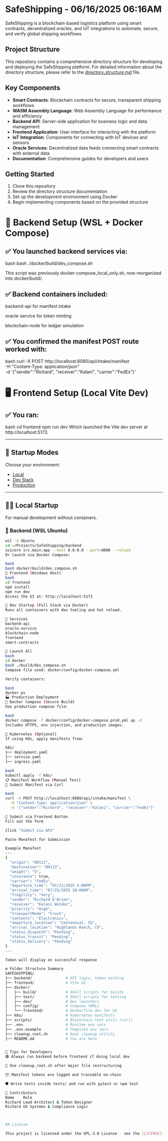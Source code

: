# SafeShipping - 06/16/2025 06:16AM

SafeShipping is a blockchain-based logistics platform using smart contracts, decentralized oracles, and IoT integrations to automate, secure, and verify global shipping workflows.

## Project Structure

This repository contains a comprehensive directory structure for developing and deploying the SafeShipping platform. For detailed information about the directory structure, please refer to the [directory_structure.md](./directory_structure.md) file.

## Key Components

- **Smart Contracts**: Blockchain contracts for secure, transparent shipping workflows
- **WASM Assembly Language**: Web Assembly Language for performance and efficiency
- **Backend API**: Server-side application for business logic and data management
- **Frontend Application**: User interface for interacting with the platform
- **IoT Integration**: Components for connecting with IoT devices and sensors
- **Oracle Services**: Decentralized data feeds connecting smart contracts with external data
- **Documentation**: Comprehensive guides for developers and users

## Getting Started

1. Clone this repository
2. Review the directory structure documentation
3. Set up the development environment using Docker
4. Begin implementing components based on the provided structure


#

# 🧱 Backend Setup (WSL + Docker Compose)
## ✅ You launched backend services via:

bash
bash ./docker/build/dev_compose.sh

This script was previously docker-compose_local_only.sh, now reorganized into docker/build/.

## ✅ Backend containers included:

backend-api for manifest intake

oracle-service for token minting

blockchain-node for ledger simulation

## ✅ You confirmed the manifest POST route worked with:

bash
curl -X POST http://localhost:8080/api/intake/manifest \
  -H "Content-Type: application/json" \
  -d '{"sender":"Richard", "receiver":"Kalani", "carrier":"FedEx"}'


# 🖥️ Frontend Setup (Local Vite Dev)
## ✅ You ran:

bash
cd frontend
npm run dev
Which launched the Vite dev server at http://localhost:5173.

---

## 🚀 Startup Modes

Choose your environment:

- [Local](#local-startup)
- [Dev Stack](#dev-startup)
- [Production](#production-deployment)

---

## 🧑‍💻 Local Startup

For manual development without containers.

### 🔹 Backend (WSL Ubuntu)

```bash
wsl -d Ubuntu
cd ~/Projects/SafeShipping/backend
uvicorn src.main:app --host 0.0.0.0 --port=8080 --reload
Or launch via Docker Compose:

bash
bash docker/build/dev_compose.sh
🔹 Frontend (Windows Host)
bash
cd frontend
npm install
npm run dev
Access the UI at: http://localhost:5173

🧪 Dev Startup (Full Stack via Docker)
Runs all containers with dev tooling and hot reload.

🔹 Services
backend-api
oracle-service
blockchain-node
frontend
smart-contracts

🔹 Launch All
bash
cd docker
bash ./build/dev_compose.sh
Compose file used: docker/config/docker-compose.yml

Verify containers:

bash
docker ps
🏭 Production Deployment
🔹 Docker Compose (Secure Build)
Use production compose file:

bash
docker compose -f docker/config/docker-compose.prod.yml up -d
Includes HTTPS, env injection, and production images.

🔹 Kubernetes (Optional)
If using K8s, apply manifests from:

k8s/
├── deployment.yaml
├── service.yaml
├── ingress.yaml

bash
kubectl apply -f k8s/
📋 Manifest Workflow (Manual Test)
🔹 Submit Manifest via Curl

bash
curl -X POST http://localhost:8080/api/intake/manifest \
  -H "Content-Type: application/json" \
  -d '{"sender":"Richard", "receiver":"Kalani", "carrier":"FedEx"}'

🔹 Submit via Frontend Button
Fill out the form

Click "Submit via API"

Paste Manafest for Submission

Example Manafest
---
{
  "origin": "80112",
  "destination": "80113",
  "weight": "5",
  "insurance": true,
  "carrier": "FedEx",
  "departure_time": "07/22/2025 5:00PM",
  "arrival_time": "07/25/2025 10:00AM",
  "fragility": "Very",
  "sender": "Richard O'Brien",
  "receiver": "Kalani Weldon",
  "priority": "High",
  "transportMode": "truck",
  "contents": "Electronics",
  "departure_location": "Centennial, CO",
  "arrival_location": "Highlands Ranch, CO",
  "status_dispatch": "Pending",
  "status_transit": "Pending",
  "status_delivery": "Pending"
}
---

Token will display on successful response

⚙️ Folder Structure Summary
SAFESHIPPING/
├── backend/               # API logic, token minting
├── frontend/              # Vite UI
├── docker/
│   ├── build/             # Shell scripts for builds
│   ├── test/              # Shell scripts for testing
│   ├── dev/               # Dev launchers
│   ├── config/            # Compose YAMLs
│   └── frontend/          # Dockerfile.dev for UI
├── k8s/                   # Kubernetes manifests
├── scripts/               # Blockchain test utils (curl)
├── .env                   # Runtime env vars
├── .env.example           # Template env vars
├── cleanup_root.sh        # Root cleanup utility
├── README.md              # You are here


🧠 Tips for Developers
🟢 Always run backend before frontend if doing local dev

🔄 Use cleanup_root.sh after major file restructuring

📦 Manifest tokens are logged and traceable on-chain

🛡️ Write tests inside tests/ and run with pytest or npm test

👥 Contributors
Name	Role
Richard	Lead Architect & Token Designer
Richard	UX Systems & Compliance Logic



## License

This project is licensed under the GPL-3.0 License - see the [LICENSE](./LICENSE) file for details.
